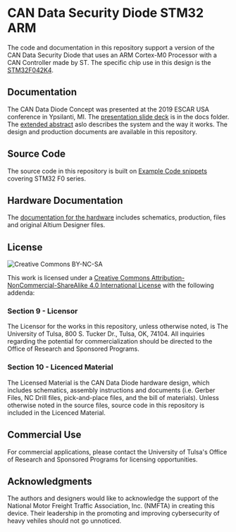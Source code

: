 # CAN Data Security Diode STM32 ARM
The code and documentation in this repository support a version of the CAN Data Security Diode that uses an ARM Cortex-M0 Processor with a CAN Controller made by ST. The specific chip use in this design is the [STM32F042K4](https://www.st.com/content/st_com/en/products/microcontrollers/stm32-32-bit-arm-cortex-mcus/stm32-mainstream-mcus/stm32f0-series/stm32f0x2/stm32f042k4.html).

## Documentation
The CAN Data Diode Concept was presented at the 2019 ESCAR USA conference in Ypsilanti, MI. The [presentation slide deck](docs/2019_ESCAR_US_Daily2_Lecture.pdf) is in the docs folder. The [extended abstract](docs/CAN_Data_Diode_Abstract.pdf) aslo describes the system and the way it works. The design and production documents are available in this repository. 

## Source Code
The source code in this repository is built on [Example Code snippets](https://www.st.com/content/st_com/en/products/embedded-software/mcus-embedded-software/stm32-embedded-software/stm32snippets/stm32snippetsf0.html) covering STM32 F0 series.

## Hardware Documentation
The [documentation for the hardware](docs/README.md) includes schematics, production, files and original Altium Designer files.

## License
![Creative Commons BY-NC-SA](https://i.creativecommons.org/l/by-nc-sa/4.0/88x31.png)

This work is licensed under a [Creative Commons Attribution-NonCommercial-ShareAlike 4.0 International License](http://creativecommons.org/licenses/by-nc-sa/4.0/) with the following addenda:

### Section 9 - Licensor
The Licensor for the works in this repository, unless otherwise noted, is The University of Tulsa, 800 S. Tucker Dr., Tulsa, OK, 74104. All inquiries regarding the potential for commercialization should be directed to the Office of Research and Sponsored Programs. 

### Section 10 - Licenced Material
The Licensed Material is the CAN Data Diode hardware design, which includes schematics, assembly instructions and documents (i.e. Gerber Files, NC Drill files, pick-and-place files, and the bill of materials). Unless otherwise noted in the source files, source code in this repository is included in the Licenced Material.

## Commercial Use
For commercial applications, please contact the University of Tulsa's Office of Research and Sponsored Programs for licensing opportunities.

## Acknowledgments
The authors and designers would like to acknowledge the support of the National Motor Freight Traffic Association, Inc. (NMFTA) in creating this device. Their leadership in the promoting and improving cybersecurity of heavy vehiles should not go unnoticed. 
